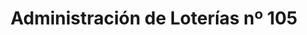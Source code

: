 ---
title: "Administración de Loterías nº 105"
url: /sevilla/administracion-de-loterias-no-105/
shop: lotería
---